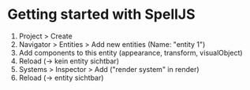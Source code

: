 # Getting started with SpellJS

1. Project > Create
2. Navigator > Entities > Add new entities (Name: "entity 1")
3. Add components to this entity (appearance, transform, visualObject)
4. Reload (-> kein entity sichtbar)
5. Systems > Inspector > Add ("render system" in render)
6. Reload (-> entity sichtbar)
